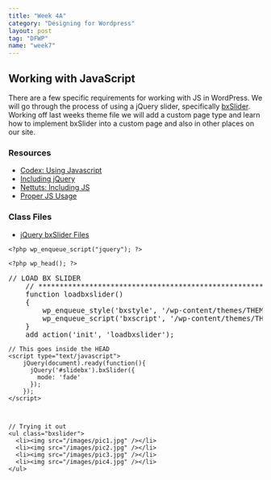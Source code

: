 ```yaml
---
title: "Week 4A"
category: "Designing for Wordpress"
layout: post
tag: "DFWP"
name: "week7"
---
```


## Working with JavaScript

There are a few specific requirements for working with JS in WordPress. We will go through the process of using a jQuery slider, specifically [bxSlider](http://bxslider.com/). Working off last weeks theme file we will add a custom page type and learn how to implement bxSlider into a custom page and also in other places on our site. 

### Resources

* [Codex: Using Javascript](http://codex.wordpress.org/Using_Javascript)
* [Including jQuery](http://digwp.com/2009/06/including-jquery-in-wordpress-the-right-way/)
* [Nettuts: Including JS](http://wp.tutsplus.com/articles/how-to-include-javascript-and-css-in-your-wordpress-themes-and-plugins/)
* [Proper JS Usage](http://wp.tutsplus.com/articles/cheat-sheets/the-complete-guide-to-proper-javascript-usage-with-wordpress/)

### Class Files

* [jQuery bxSlider Files](media/wordpress/jquery.bxslider.zip)


`<?php wp_enqueue_script("jquery"); ?>`

`<?php wp_head(); ?>`



<pre>// LOAD BX SLIDER
	// *********************************************************
	function loadbxslider()
	{
	    wp_enqueue_style('bxstyle', '/wp-content/themes/THEME-NAME/jquery.bxslider/jquery.bxslider.css');
	    wp_enqueue_script('bxscript', '/wp-content/themes/THEME-NAME/jquery.bxslider/jquery.bxslider.min.js', array('jquery'));
	}
	add_action('init', 'loadbxslider');
</pre>


	// This goes inside the HEAD
	<script type="text/javascript">
		jQuery(document).ready(function(){
		  jQuery('#slidebx').bxSlider({
		    mode: 'fade'
		  });
		});
	</script>



	// Trying it out
	<ul class="bxslider">
	  <li><img src="/images/pic1.jpg" /></li>
	  <li><img src="/images/pic2.jpg" /></li>
	  <li><img src="/images/pic3.jpg" /></li>
	  <li><img src="/images/pic4.jpg" /></li>
	</ul>
